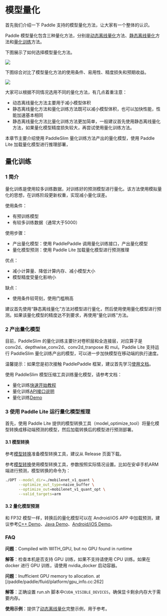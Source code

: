 # 模型量化

首先我们介绍一下 Paddle 支持的模型量化方法，让大家有一个整体的认识。

Paddle 模型量化包含三种量化方法，分别是[动态离线量化](./quant/quant_post_dynamic)方法、[静态离线量化](./quant/quant_post_static)方法和[量化训练](https://paddleslim.readthedocs.io/zh_CN/latest/quick_start/index.htm)方法。

下图展示了如何选择模型量化方法。

![](https://user-images.githubusercontent.com/52520497/95644539-e7f23500-0ae9-11eb-80a8-596cfb285e17.png)

下图综合对比了模型量化方法的使用条件、易用性、精度损失和预期收益。

![](https://user-images.githubusercontent.com/52520497/118938675-7b91bb00-b981-11eb-9666-706d3828f216.png)


大家可以根据不同情况选用不同的量化方法，有几点着重注意：
* 动态离线量化方法主要用于减小模型体积
* 静态离线量化方法和量化训练方法既可以减小模型体积，也可以加快性能，性能加速基本相同
* 静态离线量化方法比量化训练方法更加简单，一般建议首先使用静态离线量化方法，如果量化模型精度损失较大，再尝试使用量化训练方法。

本章节主要介绍使用 PaddleSlim 量化训练方法产出的量化模型，使用 Paddle Lite 加载量化模型进行推理部署，

## 量化训练

### 1 简介

量化训练是使用较多训练数据，对训练好的预测模型进行量化。该方法使用模拟量化的思想，在训练阶段更新权重，实现减小量化误差。

使用条件：
* 有预训练模型
* 有较多训练数据（通常大于5000）

使用步骤：
* 产出量化模型：使用 PaddlePaddle 调用量化训练接口，产出量化模型
* 量化模型预测：使用 Paddle Lite 加载量化模型进行预测推理

优点：
* 减小计算量、降低计算内存、减小模型大小
* 模型精度受量化影响小

缺点：
* 使用条件较苛刻，使用门槛稍高

建议首先使用“静态离线量化”方法对模型进行量化，然后使用使用量化模型进行预测。如果该量化模型的精度达不到要求，再使用“量化训练”方法。

### 2 产出量化模型

目前，PaddleSlim 的量化训练主要针对卷积层和全连接层，对应算子是 conv2d、depthwise_conv2d、conv2d_tranpose 和 mul。Paddle Lite 支持运行 PaddleSlim 量化训练产出的模型，可以进一步加快模型在移动端的执行速度。

温馨提示：如果您是初次接触 PaddlePaddle 框架，建议首先学习[使用文档](https://www.paddlepaddle.org.cn/documentation/docs/zh/beginners_guide/index_cn.html)。

使用 PaddleSlim 模型压缩工具训练量化模型，请参考文档：
* 量化训练[快速开始教程](https://paddleslim.readthedocs.io/zh_CN/latest/quick_start/index.html)
* 量化训练[API接口说明](https://paddleslim.readthedocs.io/zh_CN/latest/api_cn/index.html)
* 量化训练[Demo](https://github.com/PaddlePaddle/PaddleSlim/tree/develop/demo/quant)


### 3 使用 Paddle Lite 运行量化模型推理

首先，使用 Paddle Lite 提供的模型转换工具（model_optimize_tool）将量化模型转换成移动端预测的模型，然后加载转换后的模型进行预测部署。

#### 3.1 模型转换

参考[模型转换](../user_guides/model_optimize_tool)准备模型转换工具，建议从 Release 页面下载。

参考[模型转换](../user_guides/model_optimize_tool)使用模型转换工具，参数按照实际情况设置。比如在安卓手机ARM端进行预测，模型转换的命令为：
```bash
./OPT --model_dir=./mobilenet_v1_quant \
      --optimize_out_type=naive_buffer \
      --optimize_out=mobilenet_v1_quant_opt \
      --valid_targets=arm
```

#### 3.2 量化模型预测

和 FP32 模型一样，转换后的量化模型可以在 Android/iOS APP 中加载预测，建议参考[C++ Demo](./cpp_demo)、[Java Demo](./java_demo)、[Android/iOS Demo](../demo_guides/android_app_demo)。


### FAQ

**问题**：Compiled with WITH_GPU, but no GPU found in runtime

**解答**：检查本机是否支持 GPU 训练，如果不支持请使用 CPU 训练。如果在 docker 进行 GPU 训练，请使用 nvidia_docker 启动容器。

**问题**：Inufficient GPU memory to allocation. at [/paddle/paddle/fluid/platform/gpu_info.cc:262]
  
**解答**：正确设置 run.sh 脚本中`CUDA_VISIBLE_DEVICES`，确保显卡剩余内存大于需要内存。

**使用示例**：提供了[动态离线量化](./quant/quant_post_dynamic_demo)完整示例，用于参考。

